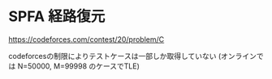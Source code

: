 # SPFA 経路復元

<https://codeforces.com/contest/20/problem/C>

codeforcesの制限によりテストケースは一部しか取得していない
(オンラインでは N=50000, M=99998 のケースでTLE)
